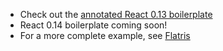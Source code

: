 - Check out the [annotated React 0.13 boilerplate](react-0.13)
- React 0.14 boilerplate coming soon!
- For a more complete example, see [Flatris](https://github.com/skidding/flatris)
